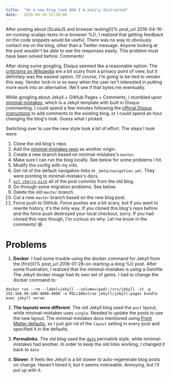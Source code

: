 ```yaml
---
title:  "On a new blog look AKA I'm easily distracted"
date:   2016-04-16 15:20:00
---
```


After posting about [ScalaJS and browser testing]({% post_url 2016-04-16-on-running-scalajs-tests-in-a-browser %}), I realized that getting feedback on the code snippets would be useful. There was no way to obviously contact me on the blog, other than a Twitter message. Anyone looking at the post wouldn't be able to see the responses easily. This problem must have been solved before. Comments!

After doing some googling, Disqus seemed like a reasonable option. The [criticisms on Wikipedia](https://en.wikipedia.org/wiki/Disqus#Criticism_and_privacy_concerns) are a bit scary from a privacy point of view, but it definitely was the easiest option. Of course, I'm going to be tied to vendor this way. Vendor lock-in is so easy when the user isn't interested in putting more work into an alternative.  We'll see if that bytes me eventually.

While googling about Jekyll + GitHub Pages + Comments, I stumbled upon [minimal-mistakes](https://mmistakes.github.io/minimal-mistakes/), which is a Jekyll template with built in Disqus commenting. I could spend a few minutes following the [official Disqus instructions](https://help.disqus.com/customer/portal/articles/472138-jekyll-installation-instructions) to add comments to the existing blog, or I could spend an hour changing the blog's look. Guess what I picked.

Switching over to use the new style took a bit of effort. The steps I took were:

1. Clone the old blog's repo.
2. Add the [minimal-mistakes repo](https://github.com/mmistakes/minimal-mistakes) as another origin.
3. Create a new branch based on minimal-mistakes's `master`.
4. Make sure I can run the blog locally. See below for some problems I hit.
5. Modify the config with my info.
6. Get rid of the default navigation links in `_data/navigation.yml`. They were pointing to  minimal-mistaks's docs.
7. [`git cherry-pick`](http://stackoverflow.com/questions/1670970/how-to-cherry-pick-multiple-commits) all of the post commits from the old blog.
8. Go through some migration problems. See below.
9. Delete the old `master` branch.
10. Cut a new `master` branch based on the new blog post.
11. Force push to GitHub. Force pushes are a bit scary, but if you want to rewrite history, it's the only way. If you cloned this blog's repo before and the force push destroyed your local checkout, sorry. If you had cloned this repo though, I'm curious on why. Let me know in the comments! :smile:

# Problems

1. **Docker**. I had some trouble using the docker command for Jekyll from the [first]({% post_url 2016-01-28-on-starting-a-blog %}) post. After some frustration, I realized that the minimal-mistakes is using a Gemfile The Jekyll docker image had its own set of gems. I had to change the docker command to:

```
docker run --rm --label=jekyll --volume=(pwd):/srv/jekyll -it -p 192.168.99.100:4000:4000 -e POLLING=true jekyll/jekyll:pages bundle exec jekyll serve
```

2. **The layouts were different**. The old Jekyll blog used the `post` layout, while minimal-mistakes uses `single`. Needed to update the posts to use the new layout. The minimal-mistakes docs mentioned using [Front Matter defaults](https://jekyllrb.com/docs/configuration/#front-matter-defaults), so I just got rid of the `layout` setting in every post and specified it in the defaults.

3. **Permalinks**. The old blog used the [`date`](https://jekyllrb.com/docs/permalinks/) permalink style, while minimal-mistakes had another. In order to keep the old links working, I changed it back to `date`

4. **Slower**. It feels like Jekyll is a bit slower to auto-regenerate blog posts on change. Haven't timed it, but it seems noticeable. Annoying, but I'll put up with it.
